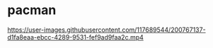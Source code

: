 # pacman

https://user-images.githubusercontent.com/117689544/200767137-d1fa8eaa-ebcc-4289-9531-fef9ad9faa2c.mp4

